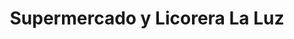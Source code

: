 ---
title: "Supermercado y Licorera La Luz"
url: /san-juan-de-tibas/supermercado-y-licorera-la-luz/
shop: Lebensmittel
---